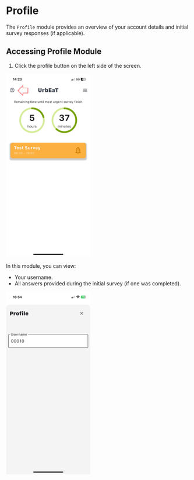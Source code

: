 # Profile
The `Profile` module provides an overview of your account details and initial survey responses (if applicable).

## Accessing Profile Module
1. Click the profile button on the left side of the screen.

<img alt="alt_text" height="500" src="imgs/main_screen_profile.PNG"/>

In this module, you can view:
- Your username.
- All answers provided during the initial survey (if one was completed).

<img alt="alt_text" height="500" src="imgs/profile_screen.PNG"/>
